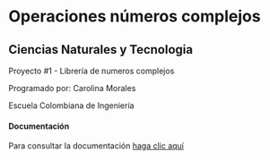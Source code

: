 # Operaciones números complejos

## Ciencias Naturales y Tecnologia

Proyecto #1 - Librería de numeros complejos

Programado por: Carolina Morales

Escuela Colombiana de Ingeniería

#### Documentación
Para consultar la documentación [haga clic aquí](https://htmlpreview.github.io/?http://github.com/CarolinaMorales1234/Operaciones-n-meros-complejos/blob/master/CNYT/LibreriaNúmerosComplejos.html)

